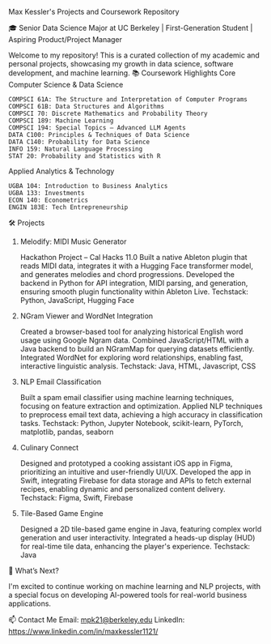 Max Kessler's Projects and Coursework Repository

🎓 Senior Data Science Major at UC Berkeley | First-Generation Student | Aspiring Product/Project Manager

Welcome to my repository! This is a curated collection of my academic and personal projects, showcasing my growth in data science, software development, and machine learning.
📚 Coursework Highlights
Core Computer Science & Data Science

    COMPSCI 61A: The Structure and Interpretation of Computer Programs
    COMPSCI 61B: Data Structures and Algorithms
    COMPSCI 70: Discrete Mathematics and Probability Theory
    COMPSCI 189: Machine Learning 
    COMPSCI 194: Special Topics – Advanced LLM Agents
    DATA C100: Principles & Techniques of Data Science
    DATA C140: Probability for Data Science
    INFO 159: Natural Language Processing
    STAT 20: Probability and Statistics with R

Applied Analytics & Technology

    UGBA 104: Introduction to Business Analytics
    UGBA 133: Investments
    ECON 140: Econometrics
    ENGIN 183E: Tech Entrepreneurship

🛠️ Projects
1. Melodify: MIDI Music Generator

    Hackathon Project – Cal Hacks 11.0
    Built a native Ableton plugin that reads MIDI data, integrates it with a Hugging Face transformer model, and generates melodies and chord progressions.
    Developed the backend in Python for API integration, MIDI parsing, and generation, ensuring smooth plugin functionality within Ableton Live.
    Techstack: Python, JavaScript, Hugging Face

2. NGram Viewer and WordNet Integration

    Created a browser-based tool for analyzing historical English word usage using Google Ngram data.
    Combined JavaScript/HTML with a Java backend to build an NGramMap for querying datasets efficiently.
    Integrated WordNet for exploring word relationships, enabling fast, interactive linguistic analysis.
    Techstack: Java, HTML, Javascript, CSS

3. NLP Email Classification 

    Built a spam email classifier using machine learning techniques, focusing on feature extraction and optimization.
    Applied NLP techniques to preprocess email text data, achieving a high accuracy in classification tasks.
    Techstack: Python, Jupyter Notebook, scikit-learn, PyTorch, matplotlib, pandas, seaborn

4. Culinary Connect

    Designed and prototyped a cooking assistant iOS app in Figma, prioritizing an intuitive and user-friendly UI/UX.
    Developed the app in Swift, integrating Firebase for data storage and APIs to fetch external recipes, enabling dynamic and personalized content delivery.
    Techstack: Figma, Swift, Firebase
   
5. Tile-Based Game Engine

    Designed a 2D tile-based game engine in Java, featuring complex world generation and user interactivity.
    Integrated a heads-up display (HUD) for real-time tile data, enhancing the player's experience.
    Techstack: Java


📝 What’s Next?

I'm excited to continue working on machine learning and NLP projects, with a special focus on developing AI-powered tools for real-world business applications.

📫 Contact Me
Email: mpk21@berkeley.edu
LinkedIn: https://www.linkedin.com/in/maxkessler1121/ 
